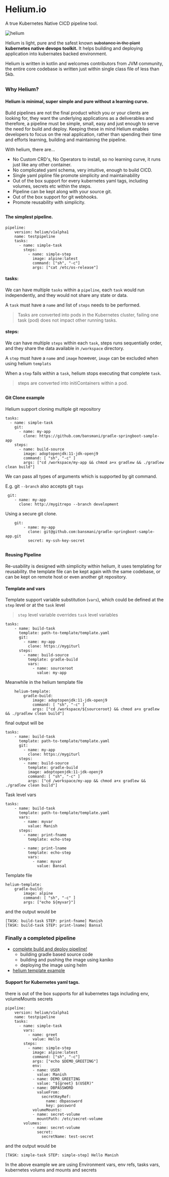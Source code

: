 # Helium.io
A true Kubernetes Native CICD pipeline tool.

![helium](docs/images/helium-small.png)

Helium is light, pure and the safest known ~~substance in the plant~~  **kubernetes native devops toolkit.** It helps building and deploying application into kubernates backed environment.

Helium is written in kotlin and welcomes contributors from JVM community, the entire core codebase is written just within single class file of less than 5kb.
##

### Why Helium?

#### Helium is minimal, super simple and pure without a learning curve.
Build pipelines are not the final product which you or your clients are looking for,  they want the underlying applications as a deliverables and therefore, a pipeline must be simple, small, easy and just enough to serve the need for build and deploy.
Keeping these in mind Helium enables developers to focus on the real application, rather than spending their time and efforts learning, building and maintaining the pipeline.

With helium, there are...
* No Custom CRD's, No Operators to install, so no learning curve, it runs just like any other container.
* No complicated yaml schema, very intuitive, enough to build CICD.
* Single yaml pipline file promote simplicity and maintainability
* Out of the box support for every kubernetes yaml tags, including volumes, secrets etc within the steps.
* Pipeline can be kept along with your source git.
* Out of the box support for git webhooks.
* Promote reusability with simplicity.

##

#### The simplest pipeline.

    pipeline:  
        version: helium/v1alpha1  
        name: testpipeline
        tasks:  
          - name: simple-task  
            steps:  
              - name: simple-step  
                image: alpine:latest  
                command: ["sh", "-c"]  
                args: ["cat /etc/os-release"]



#### tasks:
We can have multiple `tasks` within a `pipeline`, each `task` would run independently, and they would not share any state or data.

A  `task` must have a `name`  and list of `steps`  needs to be performed.

> Tasks are converted into pods in the Kubernetes cluster, failing one task (pod) does not impact other running tasks.

#### steps:
We can have multiple `steps` within each `task`, steps runs sequentially order, and they share the data available in `/workspace` directory.

A  `step` must have a `name` and `image` however, `image` can be excluded when using helium `templats`

When a `step` fails within a `task`, helium stops executing that complete `task`.

> steps are converted into initiContainers within a pod.

##
#### Git Clone example

Helium support cloning multiple git repository

    tasks:  
      - name: simple-task  
        git: 
          - name: my-app
            clone: https://github.com/bansmani/gradle-springboot-sample-app
        steps:  
          - name: build-source
            image: adoptopenjdk:11-jdk-openj9
            command: [ "sh", "-c" ]
            args: ["cd /workspace/my-app && chmod a+x gradlew && ./gradlew clean build"]


We can pass all types of arguments which is supported by git command.

E.g. git `--branch` also accepts git `tags`

     git:
        - name: my-app 
          clone: http://mygitrepo --branch development


Using a secure git clone.

        git:
            - name: my-app
              clone: git@github.com:bansmani/gradle-springboot-sample-app.git
              secret: my-ssh-key-secret

##

#### Reusing Pipeline

Re-usability is designed with simplicity within helium, it uses templating for reusability.
the template file can be kept again with the same codebase, or can be kept on remote host
or even another git repository.

#### Template and vars
Template support variable substitution (`vars`), which could be defined at the `step` level or at the `task` level

> `step` level variable overrides `task` level variables

    tasks:
        - name: build-task
          template: path-to-template/template.yaml
          git: 
            - name: my-app 
              clone: https://mygiturl
          steps:
            - name: build-source
              template: gradle-build
              vars: 
                - name: sourceroot
                  value: my-app

Meanwhile in the helium template file

        helium-template:
            gradle-build:
                image: adoptopenjdk:11-jdk-openj9
                command: [ "sh", "-c" ]
                args: ["cd /workspace/${sourceroot} && chmod a+x gradlew && ./gradlew clean build"]

final output will be

    tasks:
        - name: build-task
          template: path-to-template/template.yaml
          git: 
            - name: my-app 
              clone: https://mygiturl
          steps:
            - name: build-source
              template: gradle-build
              image: adoptopenjdk:11-jdk-openj9
              command: [ "sh", "-c" ]
              args: ["cd /workspace/my-app && chmod a+x gradlew && ./gradlew clean build"]


Task level vars

    tasks:
        - name: build-task
          template: path-to-template/template.yaml
          vars: 
            - name: myvar
              value: Manish
          steps:
            - name: print-fname
              template: echo-step

            - name: print-lname
              template: echo-step
              vars: 
                - name: myvar
                  value: Bansal

Template file

    helium-template:
        gradle-build:
            image: alpine
            command: [ "sh", "-c" ]
            args: ["echo ${myvar}"]


and the output would be

    [TASK: build-task STEP: print-fname] Manish
    [TASK: build-task STEP: print-lname] Bansal


### Finally a completed pipeline
* [complete build and deploy pipeline!](testdata/complete-pipeline-example-01.yaml)
    * building gradle based source code
    * building and pushing the image using kaniko
    * deploying the image using helm
* [helium template example](testdata/helium-template.yaml)
    

#### Support for Kubernetes yaml tags.

there is out of the box supports for all kubernetes tags including env, volumeMounts secrets

    pipeline:  
        version: helium/v1alpha1  
        name: testpipeline
        tasks:  
          - name: simple-task
            vars:
              - name: greet
                value: Hello
            steps:  
              - name: simple-step  
                image: alpine:latest  
                command: ["sh", "-c"]  
                args: ["echo $DEMO_GREETING"]
                env: 
                - name: USER 
                  value: Manish   
                - name: DEMO_GREETING
                  value: "${greet} $(USER)"
                - name: DBPASSWORD
                  valueFrom:
                    secretKeyRef:
                      name: dbpassword
                      key: password
                volumeMounts:
                - name: secret-volume
                  mountPath: /etc/secret-volume
            volumes:
                - name: secret-volume
                  secret:
                    secretName: test-secret  


and the output would be

    [TASK: simple-task STEP: simple-step] Hello Manish

In the above example we are using Environment vars, env refs, tasks vars, kubernetes volums and mounts and secrets


